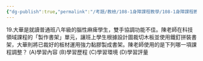```yaml
---
{"dg-publish":true,"permalink":"/考題/教檢/108-1身障課程教學/108-1身障課程教學-第1大題第19題/","tags":["考題","題目","未完"]}
---
```


19.大華是就讀普通班八年級的腦性麻痺學生，雙手協調功能不佳。陳老師在科技領域課程的「製作書架」單元，讓班上學生根據設計圖裁切木板並使用鐵釘拼裝書架，大華則將已裁好的板材運用強力黏膠製成書架。陳老師使用的是下列哪一項課程調整？
(A)學習內容 (B)學習歷程 (C)學習環境 (D)學習評量
